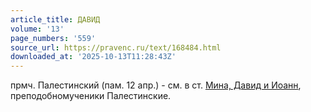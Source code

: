 ```yaml
---
article_title: ДАВИД
volume: '13'
page_numbers: '559'
source_url: https://pravenc.ru/text/168484.html
downloaded_at: '2025-10-13T11:28:43Z'
---
```


прмч. Палестинский (пам. 12 апр.) - см. в ст. [Мина, Давид и Иоанн](<https://pravenc.ru/text/Мина  Давид и Иоанн.html>), преподобномученики Палестинские.
